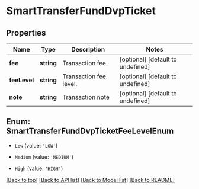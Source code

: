 # SmartTransferFundDvpTicket

## Properties

|Name | Type | Description | Notes|
|------------ | ------------- | ------------- | -------------|
|**fee** | **string** | Transaction fee | [optional] [default to undefined]|
|**feeLevel** | **string** | Transaction fee level. | [optional] [default to undefined]|
|**note** | **string** | Transaction note | [optional] [default to undefined]|


## Enum: SmartTransferFundDvpTicketFeeLevelEnum


* `Low` (value: `'LOW'`)

* `Medium` (value: `'MEDIUM'`)

* `High` (value: `'HIGH'`)





[[Back to top]](#) [[Back to API list]](../../README.md#documentation-for-api-endpoints) [[Back to Model list]](../../README.md#documentation-for-models) [[Back to README]](../../README.md)
